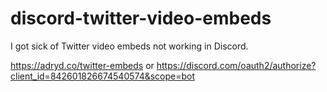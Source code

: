 # discord-twitter-video-embeds
I got sick of Twitter video embeds not working in Discord.

https://adryd.co/twitter-embeds or https://discord.com/oauth2/authorize?client_id=842601826674540574&scope=bot
